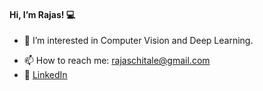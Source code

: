 #### Hi, I’m Rajas! :computer:

- :robot: I’m interested in Computer Vision and Deep Learning.
<!--:chart_with_upwards_trend: I’m currently working on projects based on Convolution Neural Networks and Computer Vision.-->
<!--- - 💞️ I’m looking to collaborate on ...--->
- 📫 How to reach me: rajaschitale@gmail.com 
- :large_blue_circle: [LinkedIn](https://www.linkedin.com/in/rajas-chitale-46512b193/)

<!---
rajas1310/rajas1310 is a ✨ special ✨ repository because its `README.md` (this file) appears on your GitHub profile.
You can click the Preview link to take a look at your changes.
--->
